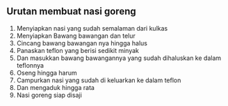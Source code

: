 ## Urutan membuat nasi goreng 
1. Menyiapkan nasi yang sudah semalaman dari kulkas
2. Menyiapkan Bawang bawangan dan telur 
3. Cincang bawang bawangan nya hingga halus 
4. Panaskan teflon yang berisi sedikit minyak 
5. Dan masukkan bawang bawangannya yang sudah dihaluskan ke dalam teflonnya 
6. Oseng hingga harum
7. Campurkan nasi yang sudah di keluarkan ke dalam teflon 
8. Dan mengaduk hingga rata 
9. Nasi goreng siap disaji 
